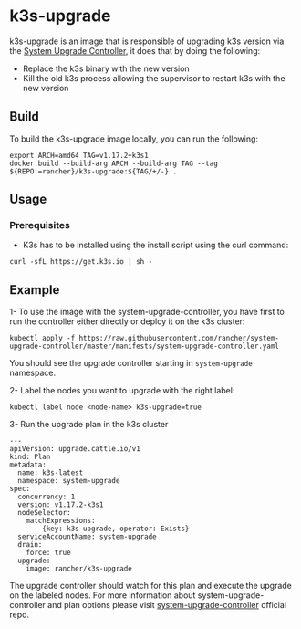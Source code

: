 # k3s-upgrade

k3s-upgrade is an image that is responsible of upgrading k3s version via the [System Upgrade Controller](https://github.com/rancher/system-upgrade-controller), it does that by doing the following:

- Replace the k3s binary with the new version
- Kill the old k3s process allowing the supervisor to restart k3s with the new version

## Build

To build the k3s-upgrade image locally, you can run the following:

```
export ARCH=amd64 TAG=v1.17.2+k3s1
docker build --build-arg ARCH --build-arg TAG --tag ${REPO:=rancher}/k3s-upgrade:${TAG/+/-} .
```

## Usage

### Prerequisites

- K3s has to be installed using the install script using the curl command:
```
curl -sfL https://get.k3s.io | sh -
```

## Example

1- To use the image with the system-upgrade-controller, you have first to run the controller either directly or deploy it on the k3s cluster:

```
kubectl apply -f https://raw.githubusercontent.com/rancher/system-upgrade-controller/master/manifests/system-upgrade-controller.yaml
```

You should see the upgrade controller starting in `system-upgrade` namespace.

2- Label the nodes you want to upgrade with the right label:
```
kubectl label node <node-name> k3s-upgrade=true
```

3- Run the upgrade plan in the k3s cluster

```
---
apiVersion: upgrade.cattle.io/v1
kind: Plan
metadata:
  name: k3s-latest
  namespace: system-upgrade
spec:
  concurrency: 1
  version: v1.17.2-k3s1
  nodeSelector:
    matchExpressions:
      - {key: k3s-upgrade, operator: Exists}
  serviceAccountName: system-upgrade
  drain:
    force: true
  upgrade:
    image: rancher/k3s-upgrade
``` 

The upgrade controller should watch for this plan and execute the upgrade on the labeled nodes. For more information about system-upgrade-controller and plan options please visit [system-upgrade-controller](https://github.com/rancher/system-upgrade-controller) official repo.
